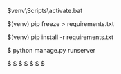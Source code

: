 
$venv\Scripts\activate.bat

$(venv) pip freeze > requirements.txt

$(venv) pip install -r requirements.txt

$ python  manage.py runserver

$
$
$
$
$
$
$
